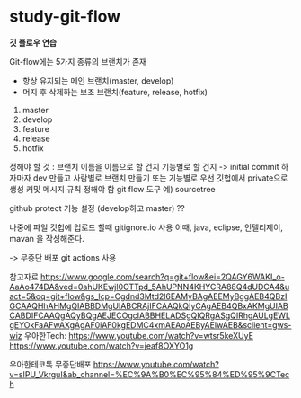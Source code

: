 # study-git-flow
**깃 플로우 연습**

Git-flow에는 5가지 종류의 브랜치가 존재
- 항상 유지되는 메인 브랜치(master, develop)
- 머지 후 삭제하는 보조 브랜치(feature, release, hotfix)
1. master
2. develop
3. feature
4. release
5. hotfix

정해야 할 것 : 
브랜치 이름을 이름으로 할 건지 기능별로 할 건지
-> initial commit 하자마자 dev 만들고 사람별로 브랜치 만들기 또는 기능별로
우선 깃헙에서 private으로 생성
커밋 메시지 규칙 정해야 함
git flow 도구 예) sourcetree

github protect 기능 설정 (develop하고 master) ??


나중에 파일 깃헙에 업로드 할때 
gitignore.io 사용 
이때, java, eclipse, 인텔리제이, mavan 을 작성해준다. 

-> 무중단 배포 git actions 사용


참고자료
https://www.google.com/search?q=git+flow&ei=2QAGY6WAKI_o-AaAo474DA&ved=0ahUKEwjl0OTTpd_5AhUPNN4KHYCRA88Q4dUDCA4&uact=5&oq=git+flow&gs_lcp=Cgdnd3Mtd2l6EAMyBAgAEEMyBggAEB4QBzIGCAAQHhAHMgQIABBDMgUIABCRAjIFCAAQkQIyCAgAEB4QBxAKMgUIABCABDIFCAAQgAQyBQgAEJECOgcIABBHELADSgQIQRgASgQIRhgAULgEWLgEYOkFaAFwAXgAgAF0iAF0kgEDMC4xmAEAoAEByAEIwAEB&sclient=gws-wiz
우아한Tech:
https://www.youtube.com/watch?v=wtsr5keXUyE
https://www.youtube.com/watch?v=jeaf8OXYO1g

우아한테코톡 무중단배포
https://www.youtube.com/watch?v=sIPU_VkrguI&ab_channel=%EC%9A%B0%EC%95%84%ED%95%9CTech
